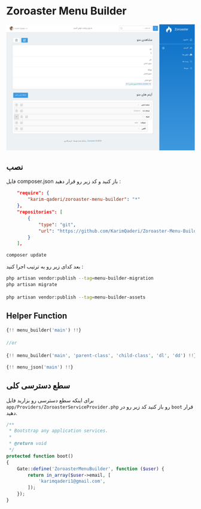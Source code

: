 # Zoroaster Menu Builder

![Zoroaster Menu Builder](https://raw.githubusercontent.com/KarimQaderi/Zoroaster-Menu-Builder/master/img/img.png)



## نصب 

فایل composer.json باز کنید و کد زیر رو قرار دهید :

```json
    "require": {
        "karim-qaderi/zoroaster-menu-builder": "*"
    },
    "repositories": [
        {
            "type": "git",
            "url": "https://github.com/KarimQaderi/Zoroaster-Menu-Builder.git"
        }
    ],
```

```bash
composer update
```

بعد کدای زیر رو به ترتیب اجرا کنید :

```bash
php artisan vendor:publish --tag=menu-builder-migration
php artisan migrate

php artisan vendor:publish --tag=menu-builder-assets
```


## Helper Function

```php
{!! menu_builder('main') !!}

//or

{!! menu_builder('main', 'parent-class', 'child-class', 'dl', 'dd') !!}
```


```php
{!! menu_json('main') !!}
```



## سطع دسترسی کلی 

برای اینکه سطع دسترسی رو بزارید فایل `app/Providers/ZoroasterServiceProvider.php` رو باز کنید کد زیر رو در `boot` قرار دهید. 

```php
/**
 * Bootstrap any application services.
 *
 * @return void
 */
protected function boot()
{
    Gate::define('ZoroasterMenuBuilder', function ($user) {
        return in_array($user->email, [
            'karimqaderi1@gmail.com',
        ]);
    });
}
```



